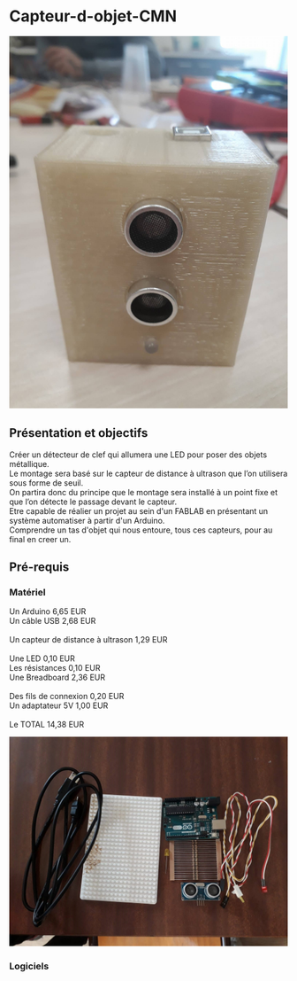 # Capteur-d-objet-CMN

![Capteur-d-objet-CMN](objet_fini.jpg)

## Présentation et objectifs
Créer un détecteur de clef qui allumera une LED pour poser des objets métallique.<br> Le montage sera basé sur le capteur de distance à ultrason que l’on utilisera sous forme de seuil.<br> On partira donc du principe que le montage sera installé à un point fixe et que l’on détecte le passage devant le capteur.<br>
Etre capable de réalier un projet au sein d'un FABLAB en présentant un système automatiser à partir d'un Arduino.<br>
Comprendre un tas d'objet qui nous entoure, tous ces capteurs, pour au final en creer un.<br> 

## Pré-requis

### Matériel

Un Arduino	 6,65 EUR<br> 
Un câble USB	2,68 EUR<br>                                         
Un capteur de distance à ultrason	1,29 EUR<br>  
Une LED	0,10 EUR<br> 
Les résistances	0,10 EUR<br> 
Une Breadboard	2,36 EUR<br>     
Des fils de connexion	0,20 EUR<br> 
Un adaptateur 5V	1,00 EUR<br>  
Le TOTAL	14,38 EUR<br> 

![Matériel](Elements.jpg)

### Logiciels
